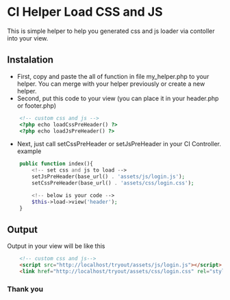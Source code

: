 # CI Helper Load CSS and JS
This is simple helper to help you generated css and js loader via contoller into your view. 

## Instalation
- First, copy and paste the all of function in file my_helper.php to your helper. You can merge with your helper previously or create a new helper.
- Second, put this code to your view (you can place it in your header.php or footer.php) 
```html
    <!-- custom css and js -->
    <?php echo loadCssPreHeader() ?>
    <?php echo loadJsPreHeader() ?>
```
- Next, just call setCssPreHeader or setJsPreHeader in your CI Controller. example
```php
    public function index(){
        <!-- set css and js to load -->
        setJsPreHeader(base_url() . 'assets/js/login.js');
        setCssPreHeader(base_url() . 'assets/css/login.css');        

        <!-- below is your code -->
        $this->load->view('header');
    }
```

## Output
Output in your view will be like this
```html
    <!-- custom css and js-->
    <script src="http://localhost/tryout/assets/js/login.js"></script> 
    <link href="http://localhost/tryout/assets/css/login.css" rel="stylesheet">
```
### Thank you